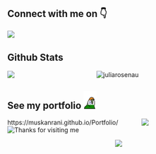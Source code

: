 
<h2> Connect with me on 👇</h2>
<a href="https://www.linkedin.com/in/julia-rosenau-9b2678214/" target="_blank">
<img src="https://img.shields.io/badge/LinkedIn--purple](https://ziadoua.github.io/m3-Markdown-Badges/badges/Discord/discord2.svg)" />
</a>

<br/> 

<h2> Github Stats </h2> 
<a href="https://github.com/juliarosenau/github-readme-stats"><img align="left" width="40%" src="https://github-readme-stats.vercel.app/api/top-langs/?username=juliarosenau&layout=compact&theme=tokyonight" /></a>
<img width="55%" src="https://github-readme-streak-stats.herokuapp.com/?user=juliarosenau&theme=tokyonight" alt="juliarosenau" />
<br/>


<h2>See my portfolio <img src="https://raw.githubusercontent.com/ItsAnunesS/ItsAnunesS/master/src/img/parrots/flags/indiaparrot.gif" width="30" height="40"/></h2>
https://muskanrani.github.io/Portfolio/
<img align='right' src='https://user-images.githubusercontent.com/5713670/87202985-820dcb80-c2b6-11ea-9f56-7ec461c497c3.gif' width='200"'>
<!-- <img align='right' src='https://user-images.githubusercontent.com/5713670/87202985-820dcb80-c2b6-11ea-9f56-7ec461c497c3.gif' width='200'> -->

<img height="120" alt="Thanks for visiting me" width="100%" src="https://raw.githubusercontent.com/BrunnerLivio/brunnerlivio/master/images/marquee.svg" />
<p align="center">
  <img src="https://capsule-render.vercel.app/api?type=waving&color=gradient&height=60&section=footer&width=100"/>
</p>
